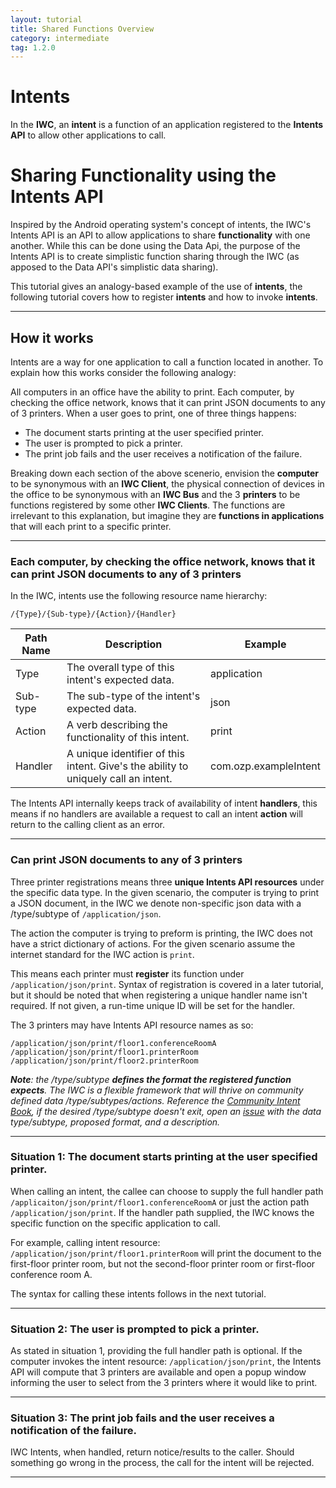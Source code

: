 ```yaml
---
layout: tutorial
title: Shared Functions Overview
category: intermediate
tag: 1.2.0
---
```

# Intents
In the **IWC**, an **intent** is a function of an application registered to
the **Intents API** to allow other applications to call.

# Sharing Functionality using the Intents API
Inspired by the Android operating system's concept of intents, the IWC's Intents
API is an API to allow applications to share **functionality** with one another.
While this can be done using the Data Api, the purpose of the Intents API is to
create simplistic function sharing through the IWC (as apposed to the Data API's
simplistic data sharing).

This tutorial gives an analogy-based example of the use of **intents**, the
following tutorial covers how to register **intents** and how to invoke
**intents**.

***

## How it works
Intents are a way for one application to call a function located in another. To
explain how this works consider the following analogy:

All computers in an office have the ability to print. Each computer, by checking
the office network, knows that it can print JSON documents to any of 3 printers.
When a user goes to print, one of three things happens:

  * The document starts printing at the user specified printer.
  * The user is prompted to pick a printer.
  * The print job fails and the user receives a notification of the failure.

Breaking down each section of the above scenerio, envision the **computer** to
be synonymous with an **IWC Client**, the physical connection of devices in the
office to be synonymous with an **IWC Bus** and the 3 **printers** to be
functions registered by some other **IWC Clients**. The functions are irrelevant
to this explanation, but imagine they are **functions in applications** that
will each print to a specific printer.

***

### Each computer, by checking the office network, knows that it can print JSON documents to any of 3 printers
In the IWC, intents use the following resource name hierarchy:

```
/{Type}/{Sub-type}/{Action}/{Handler}
```

| Path Name | Description                                                                        | Example               |
|-----------|------------------------------------------------------------------------------------|-----------------------|
| Type      | The overall type of this intent's expected data.                                   | application           |
| Sub-type  | The sub-type of the intent's expected data.                                        | json                  |
| Action    | A verb describing the functionality of this intent.                                | print                 |
| Handler   | A unique identifier of this intent. Give's the ability to uniquely call an intent. | com.ozp.exampleIntent |

The Intents API internally keeps track of availability of intent **handlers**,
this means if no handlers are available a request to call an intent **action**
will return to the calling client as an error.

***

### Can print JSON documents to any of 3 printers
Three printer registrations means three **unique Intents API resources** under
the specific data type. In the given scenario, the computer is trying to print a
JSON document, in the IWC we denote non-specific json data with a /type/subtype
of `/application/json`.

The action the computer is trying to preform is printing, the IWC does not have
a strict dictionary of actions. For the given scenario assume the internet
standard for the IWC action is `print`.

This means each printer must **register** its function under
`/application/json/print`. Syntax of registration is covered in a later tutorial,
but it should be noted that when registering a unique handler name isn't
required. If not given, a run-time unique ID will be set for the handler.

The 3 printers may have Intents API resource names as so:

```
/application/json/print/floor1.conferenceRoomA
/application/json/print/floor1.printerRoom
/application/json/print/floor2.printerRoom
```

_**Note**: the /type/subtype **defines the format the registered function
expects**. The IWC is a flexible framework that will thrive on community defined
data /type/subtypes/actions. Reference the
[Community Intent Book](https://github.com/ozone-development/ozp-iwc/wiki/Community-Intent-Book),
if the desired /type/subtype doesn't exit, open an
[issue](http://www.github.com/ozone-development/ozp-iwc/issues) with the data
type/subtype, proposed format, and a description._

***

### Situation 1: The document starts printing at the user specified printer.
When calling an intent, the callee can choose to supply the full handler path
`/applicaiton/json/print/floor1.conferenceRoomA` or just the action path
`/application/json/print`. If the handler path supplied, the IWC knows the
specific function on the specific application to call.

For example, calling intent resource: `/application/json/print/floor1.printerRoom`
will print the document to the first-floor printer room, but not the
second-floor printer room or first-floor conference room A.

The syntax for calling these intents follows in the next tutorial.

***

### Situation 2: The user is prompted to pick a printer.
As stated in situation 1, providing the full handler path is optional. If the
computer invokes the intent resource: `/application/json/print`, the Intents API
will compute that 3 printers are available and open a popup window informing
the user to select from the 3 printers where it would like to print.

***

### Situation 3: The print job fails and the user receives a notification of the failure.
IWC Intents, when handled, return notice/results to the caller. Should something
go wrong in the process, the call for the intent will be rejected.

***
